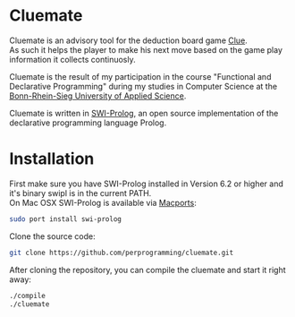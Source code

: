 Cluemate
========

Cluemate is an advisory tool for the deduction board game [Clue](http://en.wikipedia.org/wiki/Cluedo).  
As such it helps the player to make his next move based on the
game play information it collects continuosly.

Cluemate is the result of my participation in the course
"Functional and Declarative Programming" during my studies in
Computer Science at the [Bonn-Rhein-Sieg University of Applied Science](http://www.hochschule-bonn-rhein-sieg.de/en/Home.html).

Cluemate is written in [SWI-Prolog](http://www.swi-prolog.org/), an open source implementation of the declarative programming language Prolog.


Installation
============

First make sure you have SWI-Prolog installed in Version 6.2 or higher and it's binary swipl is in the current PATH.  
On Mac OSX SWI-Prolog is available via [Macports](http://www.macports.org/):
```bash
sudo port install swi-prolog
```

Clone the source code:
```bash
git clone https://github.com/perprogramming/cluemate.git
```

After cloning the repository, you can compile the cluemate and start it right away:
```bash
./compile
./cluemate
```